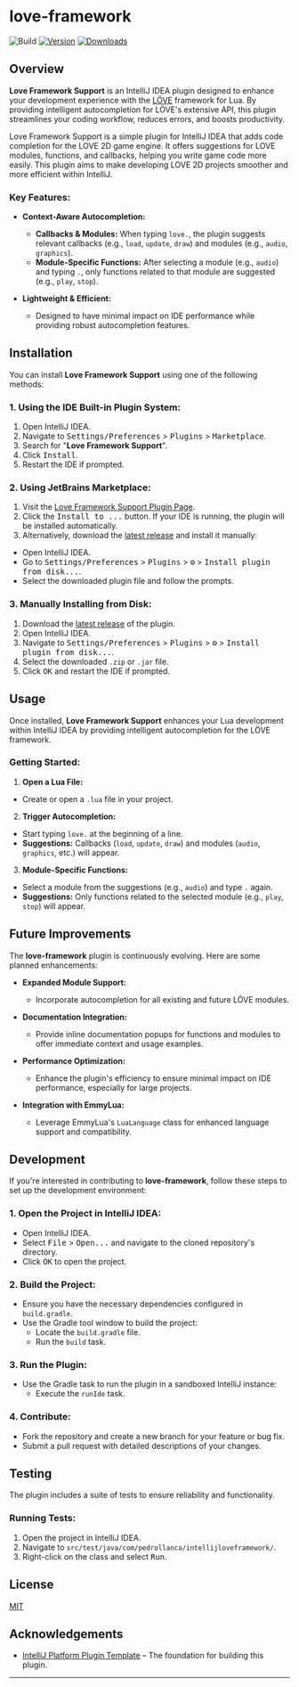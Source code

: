 # love-framework

![Build](https://github.com/pedrollanca/intellij-love-framework/workflows/Build/badge.svg)
[![Version](https://img.shields.io/jetbrains/plugin/v/MARKETPLACE_ID.svg)](https://plugins.jetbrains.com/plugin/26200)
[![Downloads](https://img.shields.io/jetbrains/plugin/d/MARKETPLACE_ID.svg)](https://plugins.jetbrains.com/plugin/26200)

## Overview

**Love Framework Support** is an IntelliJ IDEA plugin designed to enhance your development experience with
the [LÖVE](https://love2d.org/) framework for Lua. By providing intelligent autocompletion for LÖVE's extensive API,
this plugin streamlines your coding workflow, reduces errors, and boosts productivity.

<!-- Plugin description -->
Love Framework Support is a simple plugin for IntelliJ IDEA that adds code completion for the LOVE 2D game engine. It
offers
suggestions for LOVE modules, functions, and callbacks, helping you write game code more easily. This plugin aims to
make developing LOVE 2D projects smoother and more efficient within IntelliJ.
<!-- Plugin description end -->

### **Key Features:**

- **Context-Aware Autocompletion:**
  - **Callbacks & Modules:** When typing `love.`, the plugin suggests relevant callbacks (e.g., `load`, `update`,
    `draw`) and modules (e.g., `audio`, `graphics`).
  - **Module-Specific Functions:** After selecting a module (e.g., `audio`) and typing `.`, only functions related to
    that module are suggested (e.g., `play`, `stop`).

- **Lightweight & Efficient:**
  - Designed to have minimal impact on IDE performance while providing robust autocompletion features.

## Installation

You can install **Love Framework Support** using one of the following methods:

### **1. Using the IDE Built-in Plugin System:**

1. Open IntelliJ IDEA.
2. Navigate to <kbd>Settings/Preferences</kbd> > <kbd>Plugins</kbd> > <kbd>Marketplace</kbd>.
3. Search for "**Love Framework Support**".
4. Click <kbd>Install</kbd>.
5. Restart the IDE if prompted.

### **2. Using JetBrains Marketplace:**

1. Visit the [Love Framework Support Plugin Page](https://plugins.jetbrains.com/plugin/MARKETPLACE_ID).
2. Click the <kbd>Install to ...</kbd> button. If your IDE is running, the plugin will be installed automatically.
3. Alternatively, download the [latest release](https://github.com/pedrollanca/intellij-love-framework/releases/latest)
   and install it manually:

- Open IntelliJ IDEA.
- Go to <kbd>Settings/Preferences</kbd> > <kbd>Plugins</kbd> > <kbd>⚙️</kbd> > <kbd>Install plugin from disk...</kbd>.
- Select the downloaded plugin file and follow the prompts.

### **3. Manually Installing from Disk:**

1. Download the [latest release](https://github.com/pedrollanca/intellij-love-framework/releases/latest) of the plugin.
2. Open IntelliJ IDEA.
3. Navigate to <kbd>Settings/Preferences</kbd> > <kbd>Plugins</kbd> > <kbd>⚙️</kbd> > <kbd>Install plugin from
   disk...</kbd>.
4. Select the downloaded `.zip` or `.jar` file.
5. Click <kbd>OK</kbd> and restart the IDE if prompted.

## Usage

Once installed, **Love Framework Support** enhances your Lua development within IntelliJ IDEA by providing intelligent
autocompletion for the LÖVE framework.

### **Getting Started:**

1. **Open a Lua File:**

- Create or open a `.lua` file in your project.

2. **Trigger Autocompletion:**

- Start typing `love.` at the beginning of a line.
- **Suggestions:** Callbacks (`load`, `update`, `draw`) and modules (`audio`, `graphics`, etc.) will appear.

3. **Module-Specific Functions:**

- Select a module from the suggestions (e.g., `audio`) and type `.` again.
- **Suggestions:** Only functions related to the selected module (e.g., `play`, `stop`) will appear.

## Future Improvements

The **love-framework** plugin is continuously evolving. Here are some planned enhancements:

- **Expanded Module Support:**
  - Incorporate autocompletion for all existing and future LÖVE modules.

- **Documentation Integration:**
  - Provide inline documentation popups for functions and modules to offer immediate context and usage examples.

- **Performance Optimization:**
  - Enhance the plugin's efficiency to ensure minimal impact on IDE performance, especially for large projects.

- **Integration with EmmyLua:**
  - Leverage EmmyLua's `LuaLanguage` class for enhanced language support and compatibility.

## Development

If you're interested in contributing to **love-framework**, follow these steps to set up the development environment:

### **1. Open the Project in IntelliJ IDEA:**

- Open IntelliJ IDEA.
- Select <kbd>File</kbd> > <kbd>Open...</kbd> and navigate to the cloned repository's directory.
- Click <kbd>OK</kbd> to open the project.

### **2. Build the Project:**

- Ensure you have the necessary dependencies configured in `build.gradle`.
- Use the Gradle tool window to build the project:
  - Locate the `build.gradle` file.
  - Run the `build` task.

### **3. Run the Plugin:**

- Use the Gradle task to run the plugin in a sandboxed IntelliJ instance:
  - Execute the `runIde` task.

### **4. Contribute:**

- Fork the repository and create a new branch for your feature or bug fix.
- Submit a pull request with detailed descriptions of your changes.

## Testing

The plugin includes a suite of tests to ensure reliability and functionality.

### **Running Tests:**

1. Open the project in IntelliJ IDEA.
2. Navigate to `src/test/java/com/pedrollanca/intellijloveframework/`.
3. Right-click on the class and select <kbd>Run</kbd>.

## License

[MIT](LICENSE)

## Acknowledgements

- [IntelliJ Platform Plugin Template](https://github.com/JetBrains/intellij-platform-plugin-template) – The foundation
  for building this plugin.

---